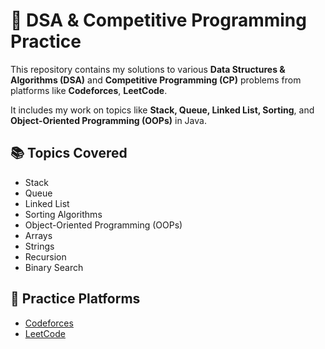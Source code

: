 # 🧠 DSA & Competitive Programming Practice

This repository contains my solutions to various **Data Structures & Algorithms (DSA)** and **Competitive Programming (CP)** problems from platforms like **Codeforces**, **LeetCode**.

It includes my work on topics like **Stack, Queue, Linked List, Sorting**, and **Object-Oriented Programming (OOPs)** in Java.

## 📚 Topics Covered

- Stack
- Queue
- Linked List
- Sorting Algorithms
- Object-Oriented Programming (OOPs)
- Arrays
- Strings
- Recursion
- Binary Search

## 🏁 Practice Platforms
- [Codeforces](https://codeforces.com/)
- [LeetCode](https://leetcode.com/)

